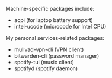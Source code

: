 Machine-specific packages include:
  - acpi (for laptop battery support)
  - intel-ucode (microcode for Intel CPU)

My personal services-related packages:
  - mullvad-vpn-cli (VPN client)
  - bitwarden-cli (password manager)
  - spotify-tui (music client)
  - spotifyd (spotify daemon)
